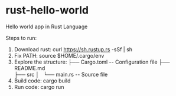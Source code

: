 # rust-hello-world
Hello world app in Rust Language

Steps to run:
1. Download rust: curl https://sh.rustup.rs -sSf | sh
2. Fix PATH: source $HOME/.cargo/env
3. Explore the structure: 
├── Cargo.toml     -- Configuration file
├── README.md       
├── src
│   └── main.rs    -- Source file
4. Build code: cargo build
5. Run code: cargo run
